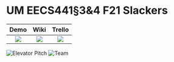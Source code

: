 # UM EECS441§3&4 F21 Slackers

| Demo  |  Wiki |  Trello  |
|:-----:|:-----:|:-----:|
|[<img src="https://eecs441.eecs.umich.edu/img/admin/video.png">][demo_page]|[<img src="https://eecs441.eecs.umich.edu/img/admin/wiki.png">][wiki_page]|[<img src="https://eecs441.eecs.umich.edu/img/admin/trello.png">][process_page]|

![Elevator Pitch](https://user-images.githubusercontent.com/58456051/133131373-e909da64-93cb-449f-b9f0-3a58dcb1b9db.png)
![Team](https://user-images.githubusercontent.com/58456051/133131435-1524b8b3-cd3c-4954-aaca-497eeebb3f31.png)

[demo_page]: https://youtu.be/sample
[wiki_page]: https://github.com/member/team/wiki
[process_page]: https://trello.com/eecs441slackers
